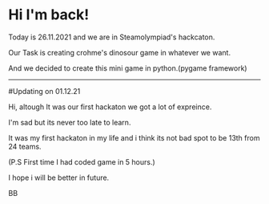 # Hi I'm back!

Today is 26.11.2021 and we are in Steamolympiad's hackcaton.

Our Task is creating crohme's dinosour game in whatever we want.

And we decided to create this mini game in python.(pygame framework)

---------------------------------------------------------------------
#Updating on 01.12.21

Hi, altough It was our first hackaton we got a lot of expreince.

I'm sad but its never too late to learn.

It was my first hackaton in my life and i think its not bad spot to be 13th from 24 teams.

(P.S First time I had coded game in 5 hours.)

I hope i will be better in future.

BB
